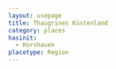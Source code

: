 ```yaml
---
layout: usepage
title: Thaugrines Küstenland
category: places
hasinit:
  - Korshaven
placetype: Region
---
```



